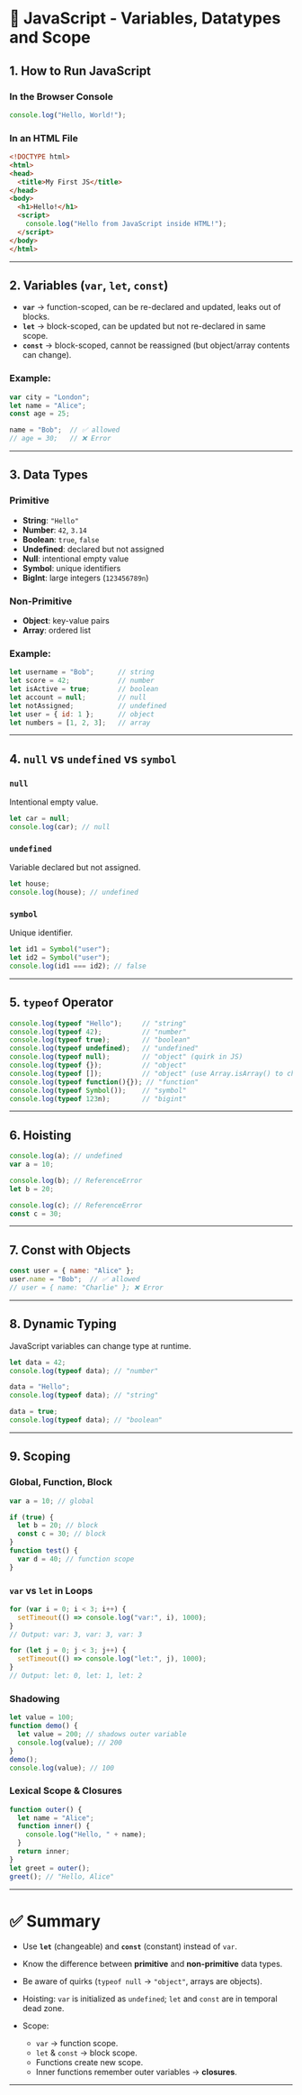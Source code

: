 # 📘 JavaScript - Variables, Datatypes and Scope

## 1. How to Run JavaScript

### In the Browser Console

```js
console.log("Hello, World!");
```

### In an HTML File

```html
<!DOCTYPE html>
<html>
<head>
  <title>My First JS</title>
</head>
<body>
  <h1>Hello!</h1>
  <script>
    console.log("Hello from JavaScript inside HTML!");
  </script>
</body>
</html>
```

---

## 2. Variables (`var`, `let`, `const`)

* **`var`** → function-scoped, can be re-declared and updated, leaks out of blocks.
* **`let`** → block-scoped, can be updated but not re-declared in same scope.
* **`const`** → block-scoped, cannot be reassigned (but object/array contents can change).

### Example:

```js
var city = "London";
let name = "Alice";
const age = 25;

name = "Bob";  // ✅ allowed
// age = 30;   // ❌ Error
```

---

## 3. Data Types

### Primitive

* **String**: `"Hello"`
* **Number**: `42`, `3.14`
* **Boolean**: `true`, `false`
* **Undefined**: declared but not assigned
* **Null**: intentional empty value
* **Symbol**: unique identifiers
* **BigInt**: large integers (`123456789n`)

### Non-Primitive

* **Object**: key-value pairs
* **Array**: ordered list

### Example:

```js
let username = "Bob";      // string
let score = 42;            // number
let isActive = true;       // boolean
let account = null;        // null
let notAssigned;           // undefined
let user = { id: 1 };      // object
let numbers = [1, 2, 3];   // array
```

---

## 4. `null` vs `undefined` vs `symbol`

### `null`

Intentional empty value.

```js
let car = null;
console.log(car); // null
```

### `undefined`

Variable declared but not assigned.

```js
let house;
console.log(house); // undefined
```

### `symbol`

Unique identifier.

```js
let id1 = Symbol("user");
let id2 = Symbol("user");
console.log(id1 === id2); // false
```

---

## 5. `typeof` Operator

```js
console.log(typeof "Hello");     // "string"
console.log(typeof 42);          // "number"
console.log(typeof true);        // "boolean"
console.log(typeof undefined);   // "undefined"
console.log(typeof null);        // "object" (quirk in JS)
console.log(typeof {});          // "object"
console.log(typeof []);          // "object" (use Array.isArray() to check arrays)
console.log(typeof function(){}); // "function"
console.log(typeof Symbol());    // "symbol"
console.log(typeof 123n);        // "bigint"
```

---

## 6. Hoisting

```js
console.log(a); // undefined
var a = 10;

console.log(b); // ReferenceError
let b = 20;

console.log(c); // ReferenceError
const c = 30;
```

---

## 7. Const with Objects

```js
const user = { name: "Alice" };
user.name = "Bob";  // ✅ allowed
// user = { name: "Charlie" }; ❌ Error
```

---

## 8. Dynamic Typing

JavaScript variables can change type at runtime.

```js
let data = 42; 
console.log(typeof data); // "number"

data = "Hello";
console.log(typeof data); // "string"

data = true;
console.log(typeof data); // "boolean"
```

---

## 9. Scoping

### Global, Function, Block

```js
var a = 10; // global

if (true) {
  let b = 20; // block
  const c = 30; // block
}
function test() {
  var d = 40; // function scope
}
```

### `var` vs `let` in Loops

```js
for (var i = 0; i < 3; i++) {
  setTimeout(() => console.log("var:", i), 1000);
}
// Output: var: 3, var: 3, var: 3

for (let j = 0; j < 3; j++) {
  setTimeout(() => console.log("let:", j), 1000);
}
// Output: let: 0, let: 1, let: 2
```

### Shadowing

```js
let value = 100;
function demo() {
  let value = 200; // shadows outer variable
  console.log(value); // 200
}
demo();
console.log(value); // 100
```

### Lexical Scope & Closures

```js
function outer() {
  let name = "Alice";
  function inner() {
    console.log("Hello, " + name);
  }
  return inner;
}
let greet = outer();
greet(); // "Hello, Alice"
```

---

# ✅ Summary

* Use **`let`** (changeable) and **`const`** (constant) instead of `var`.
* Know the difference between **primitive** and **non-primitive** data types.
* Be aware of quirks (`typeof null` → `"object"`, arrays are objects).
* Hoisting: `var` is initialized as `undefined`; `let` and `const` are in temporal dead zone.
* Scope:

  * `var` → function scope.
  * `let` & `const` → block scope.
  * Functions create new scope.
  * Inner functions remember outer variables → **closures**.

---

